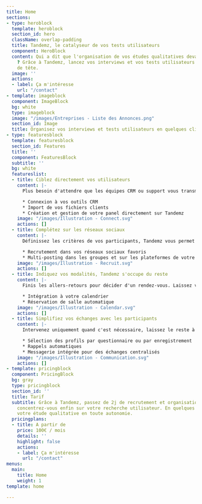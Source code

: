 ```yaml
---
title: Home
sections:
- type: heroblock
  template: heroblock
  section_id: hero
  className: overlap-padding
  title: Tandemz, le catalyseur de vos tests utilisateurs
  component: HeroBlock
  content: Qui a dit que l'organisation de vos études qualitatives devait être compliquée
    ? Grâce à Tandemz, lancez vos interviews et vos tests utilisateurs sans prise
    de tête.
  image: ''
  actions:
  - label: Ça m'intéresse
    url: "/contact"
- template: imageblock
  component: ImageBlock
  bg: white
  type: imageblock
  image: "/images/Entreprises - Liste des Annonces.png"
  section_id: Image
  title: Organisez vos interviews et tests utilisateurs en quelques clics
- type: featuresblock
  template: featuresblock
  section_id: Features
  title: ''
  component: FeaturesBlock
  subtitle: ''
  bg: white
  featureslist:
  - title: Ciblez directement vos utilisateurs
    content: |-
      Plus besoin d'attendre que les équipes CRM ou support vous transmettent les informations !

      * Connexion à vos outils CRM
      * Import de vos fichiers clients
      * Création et gestion de votre panel directement sur Tandemz
    image: "/images/Illustration - Connect.svg"
    actions: []
  - title: Complétez sur les réseaux sociaux
    content: |-
      Définissez les critères de vos participants, Tandemz vous permet de recruter les plus pertinents là où ils se trouvent:

      * Recrutement dans vos réseaux sociaux favoris
      * Multi-posting dans les groupes et sur les plateformes de votre choix
    image: "/images/Illustration - Recruit.svg"
    actions: []
  - title: Indiquez vos modalités, Tandemz s'occupe du reste
    content: |-
      Finis les allers-retours pour décider d'un rendez-vous. Laissez vos participants choisir parmi vos disponibilités.

      * Intégration à votre calendrier
      * Réservation de salle automatique
    image: "/images/Illustration - Calendar.svg"
    actions: []
  - title: Simplifiez vos échanges avec les participants
    content: |-
      Intervenez uniquement quand c'est nécessaire, laissez le reste à Tandemz !

      * Sélection des profils par questionnaire ou par enregistrement
      * Rappels automatiques
      * Messagerie intégrée pour des échanges centralisés
    image: "/images/Illustration - Communication.svg"
    actions: []
- template: pricingblock
  component: PricingBlock
  bg: gray
  type: pricingblock
  section_id: ''
  title: Tarif
  subtitle: Grâce à Tandemz, passez de 2j de recrutement et organisation à 1h, et
    concentrez-vous enfin sur votre recherche utilisateur. En quelques minutes, lancez
    votre étude qualitative en toute autonomie.
  pricingplans:
  - title: A partir de
    price: 100€ / mois
    details: ''
    highlight: false
    actions:
    - label: Ça m'intéresse
      url: "/contact"
menus:
  main:
    title: Home
    weight: 1
template: home

---
```

